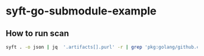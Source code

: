 # syft-go-submodule-example

## How to run scan

```bash
syft . -o json | jq  '.artifacts[].purl' -r | grep 'pkg:golang/github.com/hashicorp/vault'
```